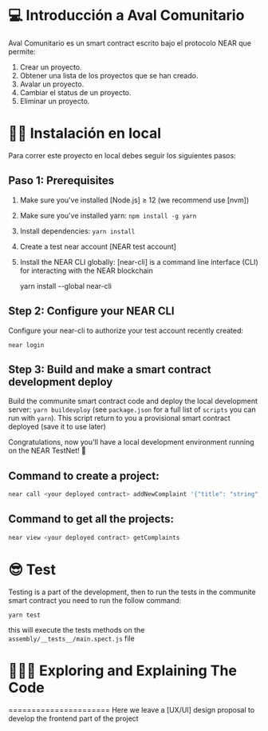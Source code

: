 💻 Introducción a Aval Comunitario
==================

 Aval Comunitario es un smart contract escrito bajo el protocolo NEAR que permite:
 
 1. Crear un proyecto.
 2. Obtener una lista de los proyectos que se han creado.
 3. Avalar un proyecto.
 4. Cambiar el status de un proyecto.
 5. Eliminar un proyecto.
 

👨‍💻 Instalación en local
===========

Para correr este proyecto en local debes seguir los siguientes pasos:


Paso 1: Prerequisites
------------------------------

1. Make sure you've installed [Node.js] ≥ 12 (we recommend use [nvm])
2. Make sure you've installed yarn: `npm install -g yarn`
3. Install dependencies: `yarn install`
4. Create a test near account [NEAR test account]
5. Install the NEAR CLI globally: [near-cli] is a command line interface (CLI) for interacting with the NEAR blockchain

    yarn install --global near-cli

Step 2: Configure your NEAR CLI
-------------------------------

Configure your near-cli to authorize your test account recently created:

    near login

Step 3: Build and make a smart contract development deploy  
--------------------------------

Build the communite smart contract code and deploy the local development server: `yarn buildevploy` (see `package.json` for a full list of `scripts` you can run with `yarn`). This script return to you a provisional smart contract deployed (save it to use later)


Congratulations, now you'll have a local development environment running on the NEAR TestNet! 🥳

Command to create a project: 
--------------------------------------------

```bash
near call <your deployed contract> addNewComplaint '{"title": "string","description":"string","category":integer,"location":"string"}' --account-id <your test account>
```

Command to get all the projects:
--------------------------------------------

```bash
near view <your deployed contract> getComplaints
```

😎 Test 
==================

Testing is a part of the development, then to run the tests in the communite smart contract you need to run the follow command: 

    yarn test

this will execute the tests methods on the `assembly/__tests__/main.spect.js` file



👩🏼‍🏫 Exploring and Explaining The Code 
==================


======================
Here we leave a [UX/UI] design proposal to develop the frontend part of the project
